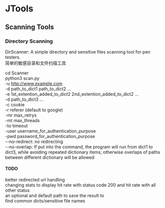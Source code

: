 # JTools

## Scanning Tools

### Directory Scanning

DirScanner: A simple directory and sensitive files scanning tool for pen testers.\
简单的敏感目录和文件扫描工具

cd Scanner\
python3 scan.py\
-u http://www.example.com \
-d path_to_dict1 path_to_dict2 ...\
-e 1st_extention_added_to_dict2 2nd_extention_added_to_dict2 ...\
-d path_to_dict3 ...\
-c cookie\
-r referer (default to google)\
-mr max_retrys\
-mt max_threads\
-to timeout\
-user username_for_authentication_purpose\
-pwd password_for_authentication_purpose\
--no-redirect: no redirecting\
--no-overlap: If put into the command, the program will run from dict1 to dict3, while avoiding repeated dictionary items; otherwise overlaps of paths between different dictionary will be allowed

#### TODO
better redirected url handling\
changing stats to display hit rate with status code 200 and hit rate with all other status\
an optional and default path to save the result to\
find common dicts/sensitive file names
